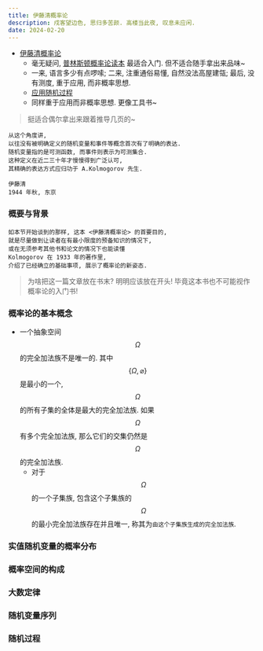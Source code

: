 ```yaml
---
title: 伊藤清概率论
description: 戍客望边色, 思归多苦颜. 高楼当此夜, 叹息未应闲.
date: 2024-02-20
---
```


- [伊藤清概率论](https://book.douban.com/subject/35349476/)
  - 毫无疑问,
    [普林斯顿概率论读本](https://book.douban.com/subject/35193606/)
    最适合入门. 但不适合随手拿出来品味~
  - 一来, 语言多少有点啰嗦;
    二来, 注重通俗易懂, 自然没法高屋建瓴;
    最后, 没有测度, 重于应用, 而非概率思想.
  - [应用随机过程](https://book.douban.com/subject/26761202/)
  - 同样重于应用而非概率思想. 更像工具书~

> 挺适合偶尔拿出来跟着推导几页的~

```
从这个角度讲,
以往没有被明确定义的随机变量和事件等概念首次有了明确的表达.
随机变量指的是可测函数, 而事件则表示为可测集合.
这种定义在近二三十年才慢慢得到广泛认可,
其精确的表达方式应归功于 A.Kolmogorov 先生.

伊藤清
1944 年秋, 东京
```

### 概要与背景

```
如本节开始谈到的那样, 这本 <伊藤清概率论> 的首要目的,
就是尽量做到让读者在有最小限度的预备知识的情况下,
或在无须参考其他书和论文的情况下也能读懂
Kolmogorov 在 1933 年的著作里,
介绍了已经确立的基础事项, 展示了概率论的新姿态.
```

> 为啥把这一篇文章放在书末? 明明应该放在开头!
  毕竟这本书也不可能视作概率论的入门书!

### 概率论的基本概念

- 一个抽象空间
  $$ Ω $$
  的完全加法族不是唯一的. 其中
  $$ \{ Ω, \varnothing \} $$
  是最小的一个,
  $$ Ω $$
  的所有子集的全体是最大的完全加法族. 如果
  $$ Ω $$
  有多个完全加法族, 那么它们的交集仍然是
  $$ Ω $$
  的完全加法族.
  - 对于
    $$ Ω $$
    的一个子集族, 包含这个子集族的
    $$ Ω $$
    的最小完全加法族存在并且唯一,
    称其为`由这个子集族生成的完全加法族`.

### 实值随机变量的概率分布

### 概率空间的构成

### 大数定律

### 随机变量序列

### 随机过程

